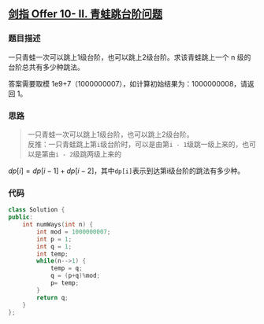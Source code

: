 ## [剑指 Offer 10- II. 青蛙跳台阶问题](https://leetcode.cn/problems/qing-wa-tiao-tai-jie-wen-ti-lcof/)

### 题目描述

一只青蛙一次可以跳上1级台阶，也可以跳上2级台阶。求该青蛙跳上一个 n 级的台阶总共有多少种跳法。

答案需要取模 1e9+7（1000000007），如计算初始结果为：1000000008，请返回 1。

### 思路

> 一只青蛙一次可以跳上1级台阶，也可以跳上2级台阶。<br>反推：一只青蛙跳上第`i`级台阶时，可以是由第`i - 1`级跳一级上来的，也可以是第由`i - 2`级跳两级上来的

$dp\left[i\right] = dp\left[i -1\right] + dp\left[i - 2\right]$，其中`dp[i]`表示到达第i级台阶的跳法有多少种。

### 代码

```c++
class Solution {
public:
    int numWays(int n) {
        int mod = 1000000007;
        int p = 1;
        int q = 1;
        int temp;
        while(n-->1) {
            temp = q;
            q = (p+q)%mod;
            p= temp;
        }
        return q;
    }
};
```